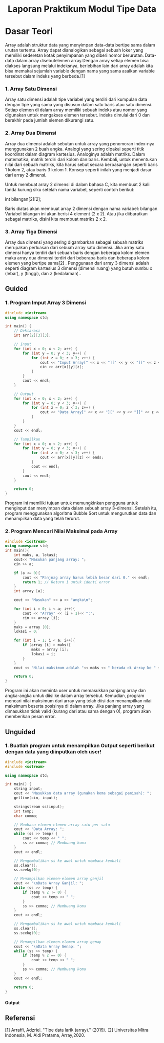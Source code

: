 # <h1 align="center">Laporan Praktikum Modul Tipe Data</h1>

# Dasar Teori

Array adalah struktur data yang menyimpan data-data bertipe sama dalam urutan tertentu. Array dapat dianalogikan sebagai sebuah loker yang memiliki sederetan kotak penyimpanan yang diberi nomor berurutan. Data-data dalam array disebutelemen array.Dengan array setiap elemen bisa diakses langsung melalui indeksnya, berlebihan lain dari array adalah kita bisa memakai sejumlah variable dengan nama yang sama asalkan variable tersebut dalam indeks yang berbeda.[1] 



### 1. Array Satu Dimensi
Array satu dimensi adalah tipe variabel yang terdiri dari kumpulan data dengan tipe yang sama yang disusun dalam satu baris atau satu dimensi. Setiap elemen di dalam array memiliki sebuah indeks atau nomor yang digunakan
untuk mengakses elemen tersebut. Indeks dimulai dari 0 dan berakhir pada jumlah elemen dikurangi satu.


### 2. Array Dua Dimensi
Array dua dimensi adalah sebutan untuk array yang penomoran index-nya menggunakan 2 buah angka. Analogi yang sering dipakai seperti titik koordinat dalam diagram kartesius. Analoginya adalah matriks. Dalam matematika, matrik terdiri dari kolom dan baris. Kembali, untuk menentukan nilai dari sebuah matriks, kita harus sebut secara berpasangan seperti baris 1 kolom 2, atau baris 3 kolom 1. Konsep seperti inilah yang menjadi dasar dari array 2 dimensi.

Untuk membuat array 2 dimensi di dalam bahasa C, kita membuat 2 kali tanda kurung siku setelah nama variabel, seperti contoh berikut:

int bilangan[2][2];

Baris diatas akan membuat array 2 dimensi dengan nama variabel: bilangan. Variabel bilangan ini akan berisi 4 element (2 x 2). Atau jika diibaratkan sebagai matriks, disini kita membuat matriks 2 x 2.

### 3. Array Tiga Dimensi
Array dua dimensi yang sering digambarkan sebagai sebuah matriks merupakan perluasan dari sebuah array satu dimensi. Jika array satu dimensi hanya terdiri dari sebuah baris dengan beberapa kolom elemen maka array dua dimensi terdiri dari beberapa baris dan beberapa kolom elemen yang bertipe sama[2] . Penggunaan dari array 3 dimensi adalah seperti diagram kartesius 3 dimensi (dimensi ruang) yang butuh sumbu x (lebar), y (tinggi), dan z (kedalaman)..

## Guided
### 1. Program Imput Array 3 Dimensi
```C++
#include <iostream>
using namespace std;

int main() {
    // Deklarasi
    int arr[2][3][3]; 

    // Input
    for (int x = 0; x < 2; x++) {
        for (int y = 0; y < 3; y++) {
            for (int z = 0; z < 3; z++) {
                cout << "Input Array[" << x << "][" << y << "][" << z << "] = ";
                cin >> arr[x][y][z];
            }
        }
        cout << endl;
    }

    // Output 
    for (int x = 0; x < 2; x++) {
        for (int y = 0; y < 3; y++) {
            for (int z = 0; z < 3; z++) {
                cout << "Data Array[" << x << "][" << y << "][" << z << "] = " << arr[x][y][z] << endl;
            }
        }
    }
    cout << endl;

    // Tampilkan 
    for (int x = 0; x < 2; x++) {
        for (int y = 0; y < 3; y++) {
            for (int z = 0; z < 3; z++) {
                cout << arr[x][y][z] << ends;
            }
            cout << endl;
        }
        cout << endl;
    }

    return 0;
}
```
Program ini memiliki tujuan untuk memungkinkan pengguna untuk menginput dan menyimpan data dalam sebuah array 3-dimensi. Setelah itu, program menggunakan algoritma Bubble Sort untuk mengurutkan data dan menampilkan data yang telah terurut.

### 2. Program Mencari Nilai Maksimal pada Array
```C++
#include <iostream>
using namespace std;
int main(){
    int maks, a, lokasi;
    cout<< "Masukan panjang array: ";
    cin >> a;

    if (a <= 0){
        cout << "Panjnag array harus lebih besar dari 0." << endl;
        return 1; // Return 1 untuk identi error
    }
    int array [a];

    cout << "Masukan" << a << "angka\n";

    for (int i = 0; i < a; i++){
        cout << "Array" << (i + 1)<< ":";
        cin >> array [i];
    }
    maks = array [0];
    lokasi = 0;

    for (int i = 1; i < a; i++){
        if (array [i] > maks){
            maks = array [i];
            lokasi = i;
        }
    }
    cout << "Nilai maksimum adalah "<< maks << " berada di Array ke " << (lokasi + 1) << endl;

    return 0;
}
```
Program ini akan meminta user untuk memasukkan panjang array dan angka-angka untuk diisi ke dalam array tersebut. Kemudian, program mencari nilai maksimum dari array yang telah diisi dan menampilkan nilai maksimum beserta posisinya di dalam array. Jika panjang array yang dimasukkan tidak valid (kurang dari atau sama dengan 0), program akan memberikan pesan error.

## Unguided
### 1. Buatlah program untuk menampilkan Output seperti berikut dengan data yang diinputkan oleh user!
```C++
#include <iostream>
#include <sstream>

using namespace std;

int main() {
    string input;
    cout << "Masukkan data array (gunakan koma sebagai pemisah): ";
    getline(cin, input);

    stringstream ss(input);
    int temp;
    char comma;

    // Membaca elemen-elemen array satu per satu
    cout << "Data Array: ";
    while (ss >> temp) {
        cout << temp << " ";
        ss >> comma; // Membuang koma
    }
    cout << endl;

    // Mengembalikan ss ke awal untuk membaca kembali
    ss.clear();
    ss.seekg(0);

    // Menampilkan elemen-elemen array ganjil
    cout << "\nData Array Ganjil: ";
    while (ss >> temp) {
        if (temp % 2 != 0) {
            cout << temp << " ";
        }
        ss >> comma; // Membuang koma
    }
    cout << endl;

    // Mengembalikan ss ke awal untuk membaca kembali
    ss.clear();
    ss.seekg(0);

    // Menampilkan elemen-elemen array genap
    cout << "\nData Array Genap: ";
    while (ss >> temp) {
        if (temp % 2 == 0) {
            cout << temp << " ";
        }
        ss >> comma; // Membuang koma
    }
    cout << endl;

    return 0;
}
```
#### Output



## Referensi
[1] Arraffi, Adzriel. "Tipe data larik (array)." (2019).
[2] Universitas Mitra Indonesia, M. Aldi Pratama, Array,2020.
